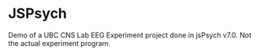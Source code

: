 # JSPsych

Demo of a UBC CNS Lab EEG Experiment project done in jsPsych v7.0. Not the actual experiment program.
